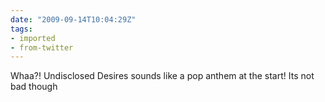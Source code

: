 ```yaml
---
date: "2009-09-14T10:04:29Z"
tags:
- imported
- from-twitter
---
```

Whaa?! Undisclosed Desires sounds like a pop anthem at the start! Its not bad though
